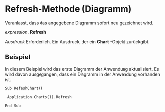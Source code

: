 
# Refresh-Methode (Diagramm)

Veranlasst, dass das angegebene Diagramm sofort neu gezeichnet wird.

 _expression_. **Refresh**

 _Ausdruck_ Erforderlich. Ein Ausdruck, der ein **Chart** -Objekt zurückgibt.


## Beispiel

In diesem Beispiel wird das erste Diagramm der Anwendung aktualisiert. Es wird davon ausgegangen, dass ein Diagramm in der Anwendung vorhanden ist.


```
Sub RefeshChart() 
 
 Application.Charts(1).Refresh 
 
End Sub
```

